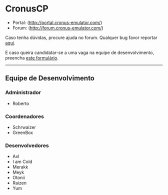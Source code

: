 CronusCP
===============

* Portal: (http://portal.cronus-emulator.com/)
* Forum: (http://forum.cronus-emulator.com/)

Caso tenha dúvidas, procure ajuda no forum. Qualquer bug favor reportar [aqui](http://forum.cronus-emulator.com/trackdown).

E caso queira candidatar-se a uma vaga na equipe de desenvolvimento, preencha [este formulário](http://forum.cronus-emulator.com/index.php?app=contato).

--------------

Equipe de Desenvolvimento
------
### Administrador
- Roberto

### Coordenadores
- Schrwaizer
- GreenBox

### Desenvolvedores
- Axl
- I am Cold
- Merakk
- Meyk
- Otonii
- Raizen
- Yum
